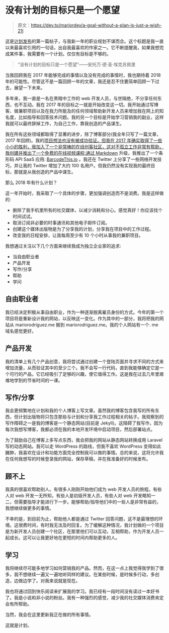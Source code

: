 # 没有计划的目标只是一个愿望

> 原文：<https://dev.to/mariordev/a-goal-without-a-plan-is-just-a-wish-21l>

这是[计划发布](https://medium.com/theplan)的第一篇帖子，与我新一年的职业规划不谋而合。这个标题是我一直以来最喜欢引用的一句话，出自我最喜欢的作家之一。它不断提醒我，如果我想完成某件事，我需要有一个计划。仅仅有目标是不够的。

> “没有计划的目标只是一个愿望”——安托万·德·圣·埃克苏佩里

当我回顾我在 2017 年能够完成的事情以及没有完成的事情时，我也期待着 2018 年的可能性。尽管这不是一篇回顾一年的文章，我还是忍不住要简单回顾一下过去，展望一下未来。

多年来，我一直是一名在黑暗中工作的 web 开发人员，与世隔绝，不分享任何东西，也不互动。我在 2017 年的目标之一就是开始改变这一切。我开始通过写博客、做兼职项目以及在我力所能及的任何领域帮助新开发人员来增加我在网上的知名度，比如指导和回答技术问题。我的另一个目标是开始学习营销我的副业，这样我就可以最终辞掉工作，为自己工作，靠我创造的产品谋生。

我在所有这些领域都取得了显著的进步，除了博客部分(我全年只写了一篇文章，2017 年回顾)。我的[项目想法也没有被成功验证。但我在 2017 年确实取得了一些小小的胜利，我加入了一个非常棒的在线创客社区，这对不孤立工作非常有帮助，我创建并推出了一个免费的在线视频课程:](https://conferify.com)[通过 Markdown](https://levelupwithmarkdown.com) 升级，我推出了一个条形码 API SaaS 应用: [BarcodeThis.io](https://barcodethis.io) 。我还在 Twitter 上分享了一些网络开发技巧，并让我的 Twitter 增加了大约 100 名用户。但我仍然没有实现我的最终目标，那就是从我创造的产品中谋生。

那么 2018 年有什么计划？

这一年开始时，我采取了一个具体的步骤，更加强调创造而不是消费。我是这样做的:

*   删除了我手机里所有的社交媒体，以减少消耗和分心。感觉真好！你应该找个时间试试。
*   取消订阅非必要的时事通讯和其他电子邮件订阅。
*   创建这个媒体出版物是为了分享我的计划，分享我在项目中的工作过程。
*   改变我的日程安排，让我每周至少有 10 个小时从事我的兼职项目。

我想通过关注以下几个方面来继续我成为独立企业家的追求:

*   当自由职业者
*   产品开发
*   写作/分享
*   帮助
*   学问

## 自由职业者

我已经决定积极从事自由职业，作为一种逐渐脱离雇员身份的方式。今年的第一个项目将是重新设计我的网站，以反映这一变化。作为其中的一部分，我将把我的网站从 mariorodriguez.me 搬到 mariorodriguez.me。我的个人网站有一个. me 域名感觉更好。

## 产品开发

我的清单上有几个产品创意，我将尝试通过创建一个登陆页面并寻求不同的方式来增加流量，从而验证其中的至少三个。我不会写一行代码，直到我能够确定它是一个可行的产品，它已经吸引了足够的兴趣，使它值得工作。这是我在过去几年里艰难地学到的节省时间的一课。

## 写作/分享

我会更频繁地在计划和我的个人博客上写文章。虽然我的博客包含我写的所有东西，但计划出版物将只包含那些与计划和分享我工作过程相关的帖子。我观察到的写作障碍之一是我的博客是一个静态网站(目前是 Jekyll)。这阻碍了我写作，因为每次我想写博客，我都必须在我的本地开发环境中启动项目，然后部署站点。

为了鼓励自己在博客上多写点东西，我会把我的网站从静态网站转换成用 Laravel 写的动态网站。我可以走 WordPress 的路线，但我不喜欢 WordPress 变得如此臃肿，我喜欢在设计和功能方面完全控制我可以做的事情。总的来说，这将允许我在任何我想写的时候登录我的网站，保存草稿，并在我准备好的时候发布。

## 顾不上

我真的很喜欢帮助别人。有很多人刚刚开始他们成为 web 开发人员的旅程。有些人对 web 开发一无所知，有些人是初级开发人员，有些人对 web 开发略知一二，但需要指导才能进行下一步。能够帮助/指导他们中的一些人是非常有益的，我想继续做更多的事情。

不幸的是，到目前为止，帮助他人都是通过 Twitter 回答问题，这不是最理想的环境。这很费时间，有时我无法及时回复。为了缓解这种情况，我计划做的一个项目是为新开发人员创建一个社区，在那里他们可以互动，互相帮助，作为开发人员一起成长。这可以让我更好地在更短的时间内帮助更多的人。

## 学习

我将继续尽可能多地学习如何营销我的产品。然而，在这一点上我觉得我学到了很多，我不想继续一遍又一遍地听同样的建议。在某些时候，是时候多行动，多创造，边做边学了。对我来说就是现在。

我也将通过回到快乐阅读来扩展我的学习。我已经有一段时间没有读过一本好书了。我是小说和非小说的粉丝。我有一种强烈的感觉，减少我的社交媒体消费肯定会有所帮助。

当然，我会在这里更新我正在做的所有事情。

这就是计划。